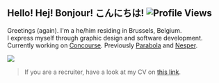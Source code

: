 ## Hello! Hej! Bonjour! こんにちは! ![Profile Views](https://komarev.com/ghpvc/?username=breitburg)

Greetings (again). I'm a he/him residing in Brussels, Belgium.  
I express myself through graphic design and software development.  
Currently working on [Concourse](https://cncrse.com). Previously [Parabola](https://archive.ph/2hNft) and [Nesper](https://nesper.co/).

[![](https://www.cameronsworld.net/img/content/7/26.gif)](mailto:ilya.breytburg@gmail.com)

> If you are a recruiter, have a look at my CV on [this link](https://cv.breitburg.com/).
